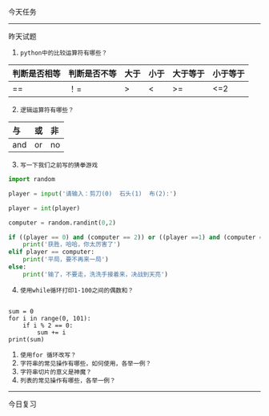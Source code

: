 今天任务

---

昨天试题

1. `python中的比较运算符有哪些？`

| 判断是否相等 | 判断是否不等 | 大于 | 小于 | 大于等于 | 小于等于 |
| :--- | :--- | :--- | :--- | :--- | :--- |
| == | ！= | &gt; | &lt; | &gt;= | &lt;=2 |

2. `逻辑运算符有哪些？`

| 与 | 或 | 非 |
| :--- | :--- | :--- |
| and | or | no  |

3.  `写一下我们之前写的猜拳游戏`

```py
import random

player = input('请输入：剪刀(0)  石头(1)  布(2):')

player = int(player)

computer = random.randint(0,2)

if ((player == 0) and (computer == 2)) or ((player ==1) and (computer == 0)) or ((player == 2) and (computer == 1)):
    print('获胜，哈哈，你太厉害了')
elif player == computer:
    print('平局，要不再来一局')
else:
    print('输了，不要走，洗洗手接着来，决战到天亮')
```

4. `使用while循环打印1-100之间的偶数和？`

```

sum = 0
for i in range(0, 101):
    if i % 2 == 0:
        sum += i
print(sum)
```

1. `使用for 循环改写？`
2. `字符串的常见操作有哪些，如何使用，各举一例？`
3. `字符串切片的意义是神魔？`
4. `列表的常见操作有哪些，各举一例？`

---

今日复习

